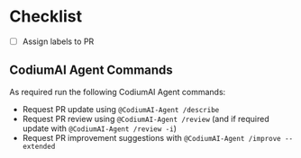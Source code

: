 # Checklist

- [ ] Assign labels to PR

## CodiumAI Agent Commands

As required run the following CodiumAI Agent commands:

- Request PR update using `@CodiumAI-Agent /describe`
- Request PR review using `@CodiumAI-Agent /review` (and if required update with `@CodiumAI-Agent /review -i`)
- Request PR improvement suggestions with `@CodiumAI-Agent /improve --extended`
